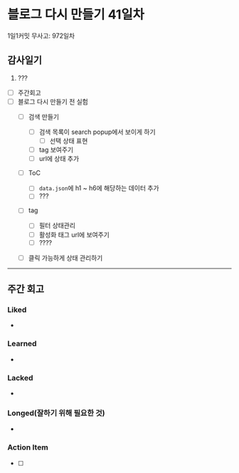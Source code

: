# 블로그 다시 만들기 41일차

1일1커밋 무사고: 972일차

## 감사일기

1. ???

- [ ] 주간회고
- [ ] 블로그 다시 만들기 전 실험
  - [ ] 검색 만들기
    - [ ] 검색 목록이 search popup에서 보이게 하기
      - [ ] 선택 상태 표현
    - [ ] tag 보여주기
    - [ ] url에 상태 추가
  - [ ] ToC
    - [ ] `data.json`에 h1 ~ h6에 해당하는 데이터 추가
    - [ ] ???
  - [ ] tag
    - [ ] 필터 상태관리
    - [ ] 활성화 태그 url에 보여주기
    - [ ] ????
  - [ ] 클릭 가능하게 상태 관리하기


---

## 주간 회고

### Liked

-

### Learned

-

### Lacked

-

### Longed(잘하기 위해 필요한 것)

-

### Action Item

- [ ]
